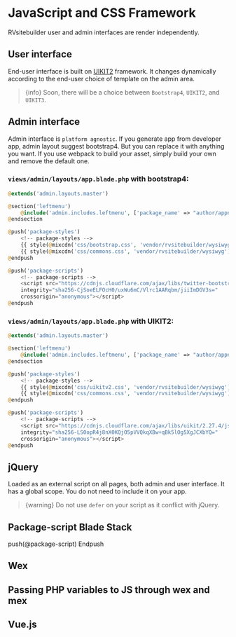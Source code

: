 # JavaScript and CSS Framework

RVsitebuilder user and admin interfaces are render independently.

## User interface
End-user interface is built on [UIKIT2](https://getuikit.com/v2/) framework. It changes dynamically according to the end-user choice of template on the admin area.

> {info} Soon, there will be a choice between `Bootstrap4`, `UIKIT2`, and `UIKIT3`.

## Admin interface
Admin interface is `platform agnostic`. If you generate app from developer app, admin layout suggest bootstrap4. But you can replace it with anything you want. If you use webpack to build your asset, simply build your own and remove the default one.

### `views/admin/layouts/app.blade.php` with bootstrap4:
```php
@extends('admin.layouts.master')

@section('leftmenu')
	@include('admin.includes.leftmenu', ['package_name' => "author/appname"])
@endsection

@push('package-styles')
    <!-- package-styles -->
    {{ style(@mixcdn('css/bootstrap.css', 'vendor/rvsitebuilder/wysiwyg')) }}    
    {{ style(@mixcdn('css/commons.css', 'vendor/rvsitebuilder/wysiwyg')) }} 
@endpush

@push('package-scripts')
    <!-- package-scripts -->
    <script src="https://cdnjs.cloudflare.com/ajax/libs/twitter-bootstrap/4.3.1/js/bootstrap.min.js"
    integrity="sha256-CjSoeELFOcH0/uxWu6mC/Vlrc1AARqbm/jiiImDGV3s=" 
    crossorigin="anonymous"></script>
@endpush
```

### `views/admin/layouts/app.blade.php` with UIKIT2:
```php
@extends('admin.layouts.master')

@section('leftmenu')
	@include('admin.includes.leftmenu', ['package_name' => "author/appname"])
@endsection

@push('package-styles')
    <!-- package-styles -->
    {{ style(@mixcdn('css/uikitv2.css', 'vendor/rvsitebuilder/wysiwyg')) }}   
    {{ style(@mixcdn('css/commons.css', 'vendor/rvsitebuilder/wysiwyg')) }} 
@endpush

@push('package-scripts')
    <!-- package-scripts -->
    <script src="https://cdnjs.cloudflare.com/ajax/libs/uikit/2.27.4/js/uikit.min.js" 
    integrity="sha256-LS0opR4j8nX0KQjO5pVVQkqXBw+qBk5lOg5XgJCXbYQ="
    crossorigin="anonymous"></script>     
@endpush
```


## jQuery 
Loaded as an external script on all pages, both admin and user interface. It has a global scope. You do not need to include it on your app. 

> {warning} Do not use `defer` on your script as it conflict with jQuery.


## Package-script Blade Stack
push(@package-script)
Endpush

## Wex


## Passing PHP variables to JS through wex and mex

## Vue.js
